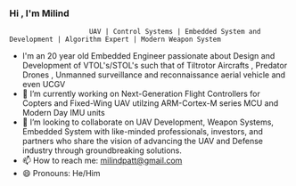 ### Hi , I'm Milind 
                        UAV | Control Systems | Embedded System and Development | Algorithm Expert | Modern Weapon System

- I'm an 20 year old Embedded Engineer passionate about Design and Development of VTOL's/STOL's such that of Tiltrotor Aircrafts , Predator Drones , Unmanned surveillance and reconnaissance aerial vehicle and even UCGV
- 🌱 I’m currently working on Next-Generation Flight Controllers for Copters and Fixed-Wing UAV utilzing ARM-Cortex-M series MCU and Modern Day IMU units
- 👯 I’m looking to collaborate on UAV Development, Weapon Systems, Embedded System with like-minded professionals, investors, and partners who share the vision of advancing the UAV and Defense industry through groundbreaking solutions. 
- 📫 How to reach me: milindpatt@gmail.com
- 😄 Pronouns: He/Him
